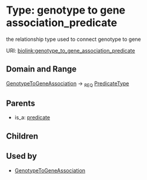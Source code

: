 
# Type: genotype to gene association_predicate


the relationship type used to connect genotype to gene

URI: [biolink:genotype_to_gene_association_predicate](https://w3id.org/biolink/vocab/genotype_to_gene_association_predicate)


## Domain and Range

[GenotypeToGeneAssociation](GenotypeToGeneAssociation.md) ->  <sub>REQ</sub> [PredicateType](types/PredicateType.md)

## Parents

 *  is_a: [predicate](predicate.md)

## Children


## Used by

 * [GenotypeToGeneAssociation](GenotypeToGeneAssociation.md)
